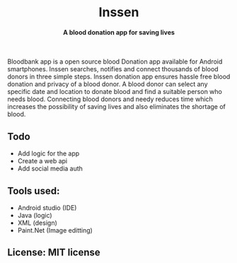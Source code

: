 <h1 align="center">Inssen</h1>
<h4 align="center">A blood donation app for saving lives</h4>

<br>

<p>Bloodbank app is a open source blood Donation app available for Android smartphones. Inssen searches, notifies and connect thousands of blood donors in three simple steps. Inssen donation app ensures hassle free blood donation and privacy of a blood donor. A blood donor can select any specific date and location to donate blood and find a suitable person who needs blood. Connecting blood donors and needy reduces time which increases the possibility of saving lives and also eliminates the shortage of blood.</p>

## Todo
* Add logic for the app
* Create a web api
* Add social media auth

## Tools used:
* Android studio (IDE)
* Java (logic)
* XML (design)
* Paint.Net (Image editting)



## License: MIT license
